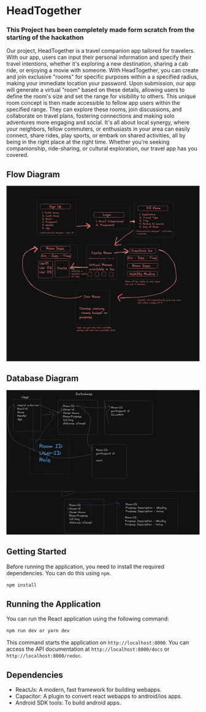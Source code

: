 # HeadTogether
### This Project has been completely made form scratch from the starting of the hackathon

Our project, HeadTogether is a travel companion app tailored for travelers. With our app, users can input their personal information and specify their travel intentions, whether it's exploring a new destination, sharing a cab ride, or enjoying a movie with someone. With HeadTogether, you can create and join exclusive "rooms" for specific purposes within a a specified radius, making your immediate location your password. Upon submission, our app will generate a virtual "room" based on these details, allowing users to define the room's size and set the range for visibility to others. This unique room concept is then made accessible to fellow app users within the specified range. They can explore these rooms, join discussions, and collaborate on travel plans, fostering connections and making solo adventures more engaging and social.  It's all about local synergy, where your neighbors, fellow commuters, or enthusiasts in your area can easily connect, share rides, play sports, or embark on shared activities, all by being in the right place at the right time. Whether you're seeking companionship, ride-sharing, or cultural exploration, our travel app has you covered. 

## Flow Diagram
![flow](https://github.com/HashSociety/hackout_backend/blob/master/images/flow.png?raw=true)
## Database Diagram
![db](https://github.com/HashSociety/hackout_backend/blob/master/images/db.png?raw=true)
## Getting Started

Before running the application, you need to install the required dependencies. You can do this using `npm`.

```bash
npm install 
```

## Running the Application

You can run the React application using the following command:

```bash
npm run dev or yarn dev
```

This command starts the application on `http://localhost:8000`. You can access the API documentation at `http://localhost:8000/docs` or `http://localhost:8000/redoc`.

## Dependencies

- ReactJs: A modern, fast framework for building webapps.
- Capacitor: A plugin to convert react webapps to android/ios apps.
- Android SDK tools: To build android apps.

